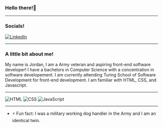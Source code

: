 ### Hello there!👋

--------

### Socials! 
[![LinkedIn](https://img.shields.io/badge/LinkedIn-0077B5?style=for-the-badge&logo=linkedin&logoColor=white)](https://www.linkedin.com/in/jordan-williamson-a079b3271/)

--------

### A little bit about me!

My name is Jordan, I am a Army veteran and aspiring front-end software developer!
I have a bachelors in Computer Science with a concentration in software developement. 
I am currently attending Turing School of Software Development for front-end development.
I am familiar with HTML, CSS, and Javascript. 

--------------

![HTML](https://img.shields.io/badge/HTML-orange?style=for-the-badge&logo=html5&logoColor=white) ![CSS](https://img.shields.io/badge/CSS-blue?style=for-the-badge&logo=css3&logoColor=white) ![JavaScript](https://img.shields.io/badge/JavaScript-yellow?style=for-the-badge&logo=javascript&logoColor=white)




--------------

- ⚡ Fun fact: I was a military working dog handler in the Army and I am an identical twin. 

